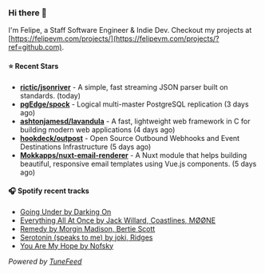 ### Hi there 👋

I'm Felipe, a Staff Software Engineer & Indie Dev. Checkout my projects at [https://felipevm.com/projects/](https://felipevm.com/projects/?ref=github.com).

#### ⭐ Recent Stars
- **[rictic/jsonriver](https://github.com/rictic/jsonriver)** - A simple, fast streaming JSON parser built on standards. (today)
- **[pgEdge/spock](https://github.com/pgEdge/spock)** - Logical multi-master PostgreSQL replication (3 days ago)
- **[ashtonjamesd/lavandula](https://github.com/ashtonjamesd/lavandula)** - A fast, lightweight web framework in C for building modern web applications (4 days ago)
- **[hookdeck/outpost](https://github.com/hookdeck/outpost)** - Open Source Outbound Webhooks and Event Destinations Infrastructure (5 days ago)
- **[Mokkapps/nuxt-email-renderer](https://github.com/Mokkapps/nuxt-email-renderer)** - A Nuxt module that helps building beautiful, responsive email templates using Vue.js components. (5 days ago)

#### 🎧 Spotify recent tracks
- [Going Under by Darking On](https://open.spotify.com/track/2JaNrKsTNCJl3RUSsIKcMT)
- [Everything All At Once by Jack Willard, Coastlines, MØØNE](https://open.spotify.com/track/6GVwBMdjAAgI59pyvxa1XR)
- [Remedy by Morgin Madison, Bertie Scott](https://open.spotify.com/track/4wMTGyAg3MR955s8UGJbNx)
- [Serotonin (speaks to me) by joki, Ridges](https://open.spotify.com/track/6ZRWGSexfCNErfw34knhDb)
- [You Are My Hope by Nofsky](https://open.spotify.com/track/0vMtUtwi1xqJ4EL6yMJ2Cw)

_Powered by [TuneFeed](https://tunefeed.app?ref=github.com)_
